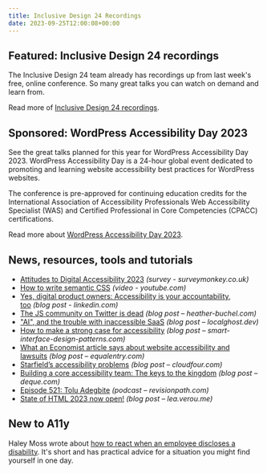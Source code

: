 ```yaml
---
title: Inclusive Design 24 Recordings
date: 2023-09-25T12:00:08+00:00
---
```


## Featured: Inclusive Design 24 recordings

The Inclusive Design 24 team already has recordings up from last week's free, online conference. So many great talks you can watch on demand and learn from.

Read more of [Inclusive Design 24 recordings](https://www.youtube.com/playlist?app=desktop&list=PLn7dsvRdQEfFfYUgq0wVLXlVN7yQUUWd-).

## Sponsored: WordPress Accessibility Day 2023

See the great talks planned for this year for WordPress Accessibility Day 2023. WordPress Accessibility Day is a 24-hour global event dedicated to promoting and learning website accessibility best practices for WordPress websites.

The conference is pre-approved for continuing education credits for the International Association of Accessibility Professionals Web Accessibility Specialist (WAS) and Certified Professional in Core Competencies (CPACC) certifications.

Read more about [WordPress Accessibility Day 2023](https://2023.wpaccessibility.day/schedule/?utm_source=a11yweekly&utm_medium=sponsored).

## News, resources, tools and tutorials

- [Attitudes to Digital Accessibility 2023](https://www.surveymonkey.co.uk/r/Attitudes-Survey-2023) *(survey - surveymonkey.co.uk)*
- [How to write semantic CSS](https://youtube.com/watch?v=lWu5zf_S9R4) *(video - youtube.com)*
- [Yes, digital product owners: Accessibility is your accountability, too](https://www.linkedin.com/pulse/yes-digital-product-owners-accessibility-your-too-daryl-suttie) *(blog post - linkedin.com)*
- [The JS community on Twitter is dead](https://heather-buchel.com/blog/2023/09/the-js-community-on-twitter-is-dead/) *(blog post – heather-buchel.com)*
- ["AI", and the trouble with inaccessible SaaS](https://localghost.dev/blog/ai-and-the-trouble-with-inaccessible-saas/) *(blog post – localghost.dev)*
- [How to make a strong case for accessibility](https://smart-interface-design-patterns.com/articles/accessibility-strong-case/) *(blog post – smart-interface-design-patterns.com)*
- [What an Economist article says about website accessibility and lawsuits](https://equalentry.com/economist-website-accessibility-lawsuits/) *(blog post – equalentry.com)*
- [Starfield’s accessibility problems](https://cloudfour.com/thinks/starfield-accessibility/) *(blog post – cloudfour.com)*
- [Building a core accessibility team: The keys to the kingdom](https://www.deque.com/blog/steps-build-core-accessibility-team/) *(blog post – deque.com)*
- [Episode 521: Tolu Adegbite](https://revisionpath.com/tolu-adegbite/) *(podcast – revisionpath.com)*
- [State of HTML 2023 now open!](https://lea.verou.me/blog/2023/state-of-html-2023/) *(blog post – lea.verou.me)*

## New to A11y

Haley Moss wrote about [how to react when an employee discloses a disability](https://www.fastcompany.com/90666745/how-to-react-when-an-employee-discloses-a-disability). It's short and has practical advice for a situation you might find yourself in one day.
